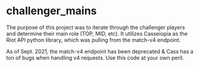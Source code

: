 # challenger_mains

The purpose of this project was to iterate through the challenger players and determine their main role (TOP, MID, etc).
It utilizes Casseiopia as the Riot API python library, which was pulling from the match-v4 endpoint.

As of Sept. 2021, the match-v4 endpoint has been deprecated & Cass has a ton of bugs when handling v4 requests. 
Use this code at your own peril.
